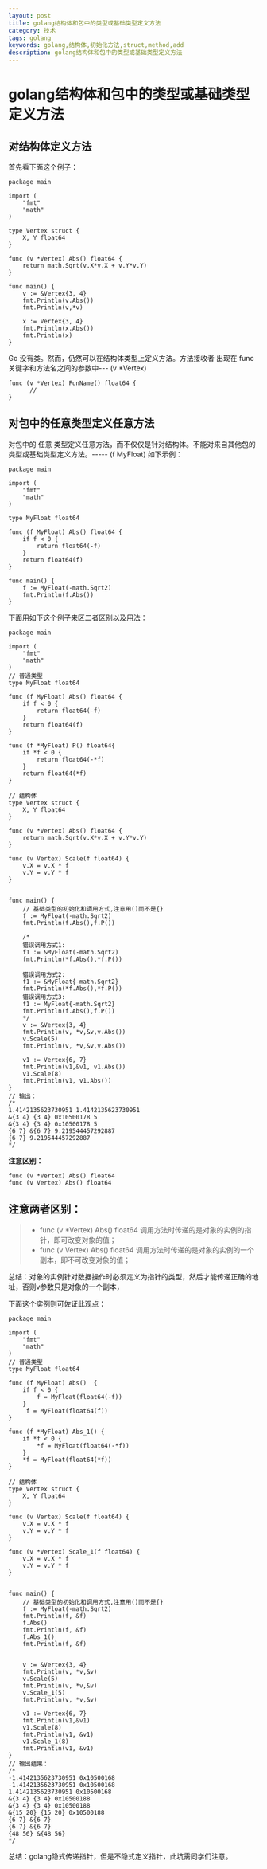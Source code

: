 ```yaml
---
layout: post
title: golang结构体和包中的类型或基础类型定义方法
category: 技术
tags: golang
keywords: golang,结构体,初始化方法,struct,method,add
description: golang结构体和包中的类型或基础类型定义方法
---
```






# golang结构体和包中的类型或基础类型定义方法

## 对结构体定义方法
首先看下面这个例子：

```
package main

import (
    "fmt"
    "math"
)

type Vertex struct {
    X, Y float64
}

func (v *Vertex) Abs() float64 {
    return math.Sqrt(v.X*v.X + v.Y*v.Y)
}

func main() {
    v := &Vertex{3, 4}
    fmt.Println(v.Abs())
    fmt.Println(v,*v)
    
    x := Vertex{3, 4}
    fmt.Println(x.Abs())
    fmt.Println(x)   
}
```

Go 没有类。然而，仍然可以在结构体类型上定义方法。方法接收者 出现在 func 关键字和方法名之间的参数中---    (v *Vertex)

```
func (v *Vertex) FunName() float64 {
      // 
}
```

## 对包中的任意类型定义任意方法  
对包中的 任意 类型定义任意方法，而不仅仅是针对结构体。不能对来自其他包的类型或基础类型定义方法。-----  (f MyFloat)
如下示例：

```
package main

import (
    "fmt"
    "math"
)

type MyFloat float64

func (f MyFloat) Abs() float64 {
    if f < 0 {
        return float64(-f)
    }
    return float64(f)
}

func main() {
    f := MyFloat(-math.Sqrt2)
    fmt.Println(f.Abs())
}

```

下面用如下这个例子来区二者区别以及用法：

```
package main

import (
    "fmt"
    "math"
)
// 普通类型
type MyFloat float64

func (f MyFloat) Abs() float64 {
    if f < 0 {
        return float64(-f)
    }
    return float64(f)
}

func (f *MyFloat) P() float64{
    if *f < 0 {
        return float64(-*f)
    }
    return float64(*f)
}

// 结构体
type Vertex struct {
    X, Y float64
}

func (v *Vertex) Abs() float64 {
    return math.Sqrt(v.X*v.X + v.Y*v.Y)
}

func (v Vertex) Scale(f float64) {
    v.X = v.X * f
    v.Y = v.Y * f
}


func main() {
    // 基础类型的初始化和调用方式,注意用()而不是{}
    f := MyFloat(-math.Sqrt2)
    fmt.Println(f.Abs(),f.P())
    
    /* 
	错误调用方式1:
    f1 := &MyFloat(-math.Sqrt2)
    fmt.Println(*f.Abs(),*f.P())

	错误调用方式2:
	f1 := &MyFloat{-math.Sqrt2}
    fmt.Println(*f.Abs(),*f.P())
	错误调用方式3:
	f1 := MyFloat{-math.Sqrt2}
    fmt.Println(f.Abs(),f.P())
    */
    v := &Vertex{3, 4}
    fmt.Println(v, *v,&v,v.Abs())
    v.Scale(5)
    fmt.Println(v, *v,&v,v.Abs())
    
    v1 := Vertex{6, 7}
    fmt.Println(v1,&v1, v1.Abs())
    v1.Scale(8)
    fmt.Println(v1, v1.Abs())
}
// 输出：
/*
1.4142135623730951 1.4142135623730951
&{3 4} {3 4} 0x10500178 5
&{3 4} {3 4} 0x10500178 5
{6 7} &{6 7} 9.219544457292887
{6 7} 9.219544457292887
*/
```

**注意区别：**

```
func (v *Vertex) Abs() float64 
func (v Vertex) Abs() float64 
```

## 注意两者区别：
> * func (v *Vertex) Abs() float64 
    调用方法时传递的是对象的实例的指针，即可改变对象的值；
> * func (v Vertex) Abs() float64 
调用方法时传递的是对象的实例的一个副本，即不可改变对象的值；

总结：对象的实例针对数据操作时必须定义为指针的类型，然后才能传递正确的地址，否则v参数只是对象的一个副本，

下面这个实例则可佐证此观点：

```
package main

import (
    "fmt"
    "math"
)
// 普通类型
type MyFloat float64

func (f MyFloat) Abs()  {
    if f < 0 {
        f = MyFloat(float64(-f))
    }
	 f = MyFloat(float64(f))
}

func (f *MyFloat) Abs_1() {
    if *f < 0 {
        *f = MyFloat(float64(-*f))
    }
	*f = MyFloat(float64(*f))
}

// 结构体
type Vertex struct {
    X, Y float64
}

func (v Vertex) Scale(f float64) {
    v.X = v.X * f
    v.Y = v.Y * f
}

func (v *Vertex) Scale_1(f float64) {
    v.X = v.X * f
    v.Y = v.Y * f
}


func main() {
    // 基础类型的初始化和调用方式,注意用()而不是{}
    f := MyFloat(-math.Sqrt2)
    fmt.Println(f, &f)
    f.Abs()
    fmt.Println(f, &f)
    f.Abs_1()
    fmt.Println(f, &f)
    
    
    v := &Vertex{3, 4}
    fmt.Println(v, *v,&v)
    v.Scale(5)
    fmt.Println(v, *v,&v)
    v.Scale_1(5)
    fmt.Println(v, *v,&v)
    
    v1 := Vertex{6, 7}
    fmt.Println(v1,&v1)
    v1.Scale(8)
    fmt.Println(v1, &v1)
    v1.Scale_1(8)
    fmt.Println(v1, &v1)
}
// 输出结果：
/*
-1.4142135623730951 0x10500168
-1.4142135623730951 0x10500168
1.4142135623730951 0x10500168
&{3 4} {3 4} 0x10500188
&{3 4} {3 4} 0x10500188
&{15 20} {15 20} 0x10500188
{6 7} &{6 7}
{6 7} &{6 7}
{48 56} &{48 56}
*/
```


总结：golang隐式传递指针，但是不隐式定义指针，此坑需同学们注意。



